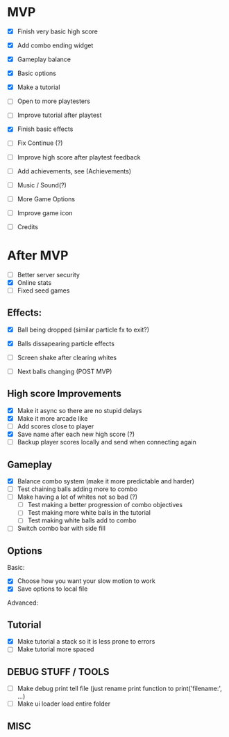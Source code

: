 MVP
====
- [x] Finish very basic high score
- [x] Add combo ending widget
- [x] Gameplay balance
- [x] Basic options
- [x] Make a tutorial

- [ ] Open to more playtesters

- [ ] Improve tutorial after playtest
- [x] Finish basic effects
- [ ] Fix Continue (?)
- [ ] Improve high score after playtest feedback
- [ ] Add achievements, see (Achievements)
- [ ] Music / Sound(?)
- [ ] More Game Options
- [ ] Improve game icon
- [ ] Credits

After MVP
=========
- [ ] Better server security
- [x] Online stats
- [ ] Fixed seed games

Effects:
--------
- [x] Ball being dropped (similar particle fx to exit?)
- [x] Balls dissapearing particle effects
- [ ] Screen shake after clearing whites
- [ ] Next balls changing (POST MVP)


High score Improvements
-----------------------
- [x] Make it async so there are no stupid delays
- [x] Make it more arcade like
- [ ] Add scores close to player
- [x] Save name after each new high score (?)
- [ ] Backup player scores locally and send when connecting again

Gameplay
--------
- [x] Balance combo system (make it more predictable and harder)
- [ ] Test chaining balls adding more to combo
- [ ] Make having a lot of whites not so bad (?)
  - [ ] Test making a better progression of combo objectives
  - [ ] Test making more white balls in the tutorial
  - [ ] Test making white balls add to combo
- [ ] Switch combo bar with side fill

Options
-------
Basic:
- [x] Choose how you want your slow motion to work
- [x] Save options to local file

Advanced:

Tutorial
--------
- [x] Make tutorial a stack so it is less prone to errors
- [ ] Make tutorial more spaced

DEBUG STUFF / TOOLS
-------------------
- [ ] Make debug print tell file (just rename print function to print('filename:', ...)
- [ ] Make ui loader load entire folder

MISC
----

